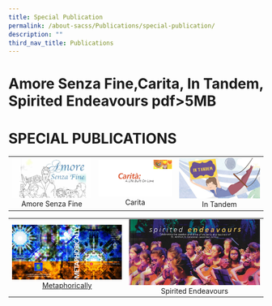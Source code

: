```yaml
---
title: Special Publication
permalink: /about-sacss/Publications/special-publication/
description: ""
third_nav_title: Publications
---
```

# Amore Senza Fine,Carita, In Tandem, Spirited Endeavours pdf>5MB
# SPECIAL PUBLICATIONS

|   |   |   |
|:---:|:---:|:---:|
| ![](/images/About%20us/00C.jpg) Amore Senza Fine  |![](/images/About%20us/0001.jpg) Carita  | ![](/images/About%20us/SAC140-InTandem-web_page-0001.jpg) In Tandem|


|   |   | 
|:---:|:---:|
|![](/images/About%20us/cover-selected-version-1.png) <a href="/files/About%20us/SAC15_MetaPgs-amd-2.pdf" target = "_blank"> Metaphorically</a>   | ![](/images/About%20us/00C-1.jpg) Spirited Endeavours |